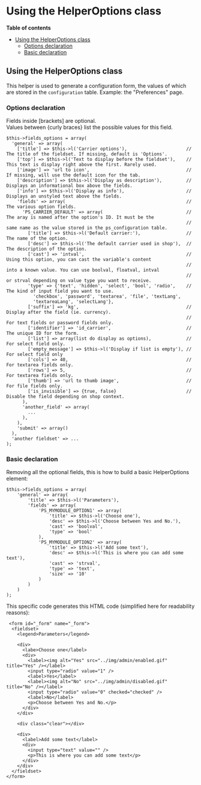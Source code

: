 # Using the HelperOptions class

**Table of contents**

* [Using the HelperOptions class](using-the-helperoptions-class.md#UsingtheHelperOptionsclass-UsingtheHelperOptionsclass)
  * [Options declaration](using-the-helperoptions-class.md#UsingtheHelperOptionsclass-Optionsdeclaration)
  * [Basic declaration](using-the-helperoptions-class.md#UsingtheHelperOptionsclass-Basicdeclaration)

## Using the HelperOptions class <a href="#usingthehelperoptionsclass-usingthehelperoptionsclass" id="usingthehelperoptionsclass-usingthehelperoptionsclass"></a>

This helper is used to generate a configuration form, the values of which are stored in the `configuration` table. Example: the "Preferences" page.

### Options declaration <a href="#usingthehelperoptionsclass-optionsdeclaration" id="usingthehelperoptionsclass-optionsdeclaration"></a>

Fields inside \[brackets] are optional.\
Values between {curly braces} list the possible values for this field.

```
$this->fields_options = array(
  'general' => array(
    ['title'] => $this->l('Carrier options'),                      // The title of the fieldset. If missing, default is 'Options'.
    ['top'] => $this->l('Text to display before the fieldset'),    // This text is display right above the first. Rarely used.
    ['image'] => 'url to icon',                                    // If missing, will use the default icon for the tab.
    ['description'] => $this->l('Display as description'),         // Displays an informational box above the fields.	
    ['info'] => $this->l('Display as info'),                       // Displays an unstyled text above the fields.
    'fields' => array(                                             // The various option fields.
      'PS_CARRIER_DEFAULT' => array(                               // The aray is named after the option's ID. It must be the 
                                                                   // same name as the value stored in the ps_configuration table.
        ['title'] => $this->l('Default carrier:'),                 // The name of the option.
        ['desc'] => $this->l('The default carrier used in shop'),  // The description of the option.
        ['cast'] => 'intval',                                      // Using this option, you can cast the variable's content
                                                                   // into a known value. You can use boolval, floatval, intval 
                                                                   // or strval depending on value type you want to receive.
        'type' => {'text', 'hidden', 'select', 'bool', 'radio',    // The kind of input field you want to use. 
          'checkbox', 'password', 'textarea', 'file', 'textLang', 
          'textareaLang', 'selectLang'},
        ['suffix'] => 'kg',                                        // Display after the field (ie. currency).
                                                                   // For text fields or password fields only.
        ['identifier'] => 'id_carrier',                            // The unique ID for the form.
        ['list'] => array(list do display as options),             // For select field only.
        ['empty_message'] => $this->l('Display if list is empty'), // For select field only
        ['cols'] => 40,                                            // For textarea fields only.
        ['rows'] => 5,                                             // For textarea fields only.
        ['thumb'] => 'url to thumb image',                         // For file fields only.
        ['is_invisible'] => {true, false}                          // Disable the field depending on shop context.
      ),
      'another_field' => array(
        ...
      ),
    ),
    'submit' => array()
  ),
  'another fieldset' => ...
);
```

### Basic declaration <a href="#usingthehelperoptionsclass-basicdeclaration" id="usingthehelperoptionsclass-basicdeclaration"></a>

Removing all the optional fields, this is how to build a basic HelperOptions element:

```
$this->fields_options = array(
    'general' => array(
        'title' => $this->l('Parameters'),
        'fields' => array(
            'PS_MYMODULE_OPTION1' => array(
                'title' => $this->l('Choose one'),
                'desc' => $this->l('Choose between Yes and No.'),
                'cast' => 'boolval',
                'type' => 'bool'
            ),
            'PS_MYMODULE_OPTION2' => array(
                'title' => $this->l('Add some text'),
                'desc' => $this->l('This is where you can add some text'),
                'cast' => 'strval',
                'type' => 'text',
                'size' => '10'
            )
        )
    )
);
```

This specific code generates this HTML code (simplified here for readability reasons):

```
 <form id="_form" name="_form">
  <fieldset>
    <legend>Parameters</legend>

    <div>
      <labe>Choose one</label>
      <div>
        <label><img alt="Yes" src="../img/admin/enabled.gif" title="Yes" /></label>
        <input type="radio" value="1" />
        <label>Yes</label>
        <label><img alt="No" src="../img/admin/disabled.gif" title="No" /></label>
        <input type="radio" value="0" checked="checked" />
        <label>No</label>
        <p>Choose between Yes and No.</p>
      </div>
    </div>

    <div class="clear"></div>

    <div>
      <label>Add some text</label>
      <div>
        <input type="text" value="" />
        <p>This is where you can add some text</p>
      </div>
    </div>
  </fieldset>
</form>
```
